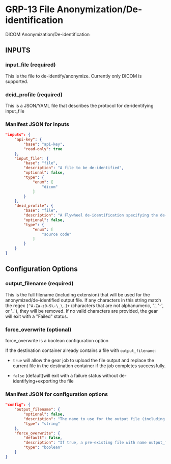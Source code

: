 # GRP-13 File Anonymization/De-identification
DICOM Anonymization/De-identification 

## INPUTS
### input_file (required)
This is the file to de-identify/anonymize. Currently only DICOM is 
supported.

### deid_profile (required)
This is a JSON/YAML file that describes the protocol for de-identifying
input_file

### Manifest JSON for inputs
``` json
"inputs": {
    "api-key": {
        "base": "api-key",
        "read-only": true
    },
    "input_file": {
        "base": "file",
        "description": "A file to be de-identified",
        "optional": false,
        "type": {
            "enum": [
                "dicom"
            ]
        }
    },
    "deid_profile": {
        "base": "file",
        "description": "A Flywheel de-identification specifying the de-identification actions to perform on input_file",
        "optional": false,
        "type": {
            "enum": [
                "source code"
            ]
        }
    }
}
```

## Configuration Options

### output_filename (required)
This is the full filename (including extension) that will be used for 
the anonymized/de-identified output file. If any characters in this 
string match the regex `[^A-Za-z0-9\-\_\.]+` (characters that are 
not alphanumeric, '.', '-', or '_'), they will be removed. If no valid 
characters are provided, the gear will exit with a "Failed" status.

### force_overwrite (optional)
force_overwrite is a boolean configuration option

If the destination container already contains a file with 
`output_filename`:

* `true` will allow the gear job  to upload the file output and 
replace the current file in the destination container if the job
completes successfully.


* `false` (default)will exit with a failure status without 
de-identifying+exporting the file

### Manifest JSON for configuration options
``` json
"config": {
    "output_filename": {
        "optional": false,
        "description": "The name to use for the output file (including extension). Cannot match the name of any file in gear destination container",
        "type": "string"
    },
    "force_overwrite": {
        "default": false,
        "description": "If true, a pre-existing file with name output_filename will be overwritten",
        "type": "boolean"
    }
}
```